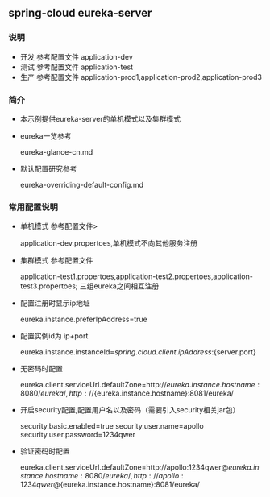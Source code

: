 ## spring-cloud eureka-server

### 说明

* 开发 参考配置文件 application-dev
* 测试 参考配置文件 application-test
* 生产 参考配置文件 application-prod1,application-prod2,application-prod3

### 简介 

* 本示例提供eureka-server的单机模式以及集群模式

* eureka一览参考
	
	eureka-glance-cn.md

*  默认配置研究参考

	eureka-overriding-default-config.md

### 常用配置说明 
	
* 单机模式 参考配置文件> 
	
	application-dev.propertoes,单机模式不向其他服务注册
	
*  集群模式 参考配置文件 

	application-test1.propertoes,application-test2.propertoes,application-test3.propertoes;
	三组eureka之间相互注册

*  配置注册时显示ip地址

	eureka.instance.preferIpAddress=true

*  配置实例id为 ip+port

	eureka.instance.instanceId=${spring.cloud.client.ipAddress}:${server.port}

*  无密码时配置

	eureka.client.serviceUrl.defaultZone=http://${eureka.instance.hostname}:8080/eureka/,
	http://${eureka.instance.hostname}:8081/eureka/


*  开启security配置,配置用户名以及密码（需要引入security相关jar包）

	security.basic.enabled=true
	security.user.name=apollo
	security.user.password=1234qwer

*  验证密码时配置

	eureka.client.serviceUrl.defaultZone=http://apollo:1234qwer@${eureka.instance.hostname}:8080/eureka/,
	http://apollo:1234qwer@${eureka.instance.hostname}:8081/eureka/
    	